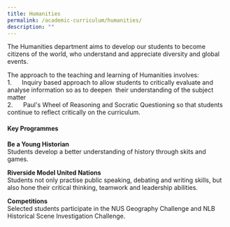 ```yaml
---
title: Humanities
permalink: /academic-curriculum/humanities/
description: ""
---
```

The Humanities department aims to develop our students to become citizens of the world, who understand and appreciate diversity and global events.        

The approach to the teaching and learning of Humanities involves:  
1.      Inquiry based approach to allow students to critically evaluate and analyse information so as to deepen 
their understanding of the subject matter <br>
2.      Paul's Wheel of Reasoning and Socratic Questioning so that students continue to reflect critically on the curriculum.            

####   Key Programmes  
  

**Be a Young Historian**  
Students develop a better understanding of history through skits and games.  

**Riverside Model United Nations**  
Students not only practise public speaking, debating and writing skills, but also hone their critical thinking, teamwork and leadership abilities.  

**Competitions**  
Selected students participate in the NUS Geography Challenge and NLB Historical Scene Investigation Challenge.